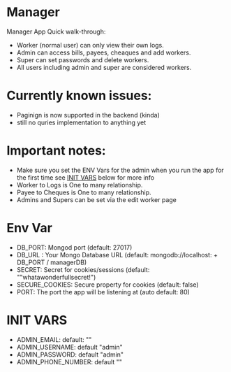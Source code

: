 # Manager
Manager App Quick walk-through:
* Worker (normal user) can only view their own logs.
* Admin can access bills, payees, cheaques and add workers.
* Super can set passwords and delete workers.
* All users including admin and super are considered workers.

# Currently known issues:

* Paginign is now supported in the backend (kinda)
* still no quries implementation to anything yet

# Important notes:

* Make sure you set the ENV Vars for the admin when you run the app for the first time see [INIT VARS](https://github.com/AssadAnabosi/Manager#init-vars) below for more info
* Worker to Logs is One to many relationship.
* Payee to Cheques is One to many relationship.
* Admins and Supers can be set via the edit worker page

# Env Var
* DB_PORT: Mongod port (default: 27017)
* DB_URL : Your Mongo Database URL (default: mongodb://localhost: + DB_PORT / managerDB)
* SECRET: Secret for cookies/sessions (default: ""whatawonderfullsecret!")
* SECURE_COOKIES: Secure property for cookies (default: false)
* PORT: The port the app will be listening at (auto default: 80)

# INIT VARS
* ADMIN_EMAIL: default: ""
* ADMIN_USERNAME: default "admin"
* ADMIN_PASSWORD: default "admin"
* ADMIN_PHONE_NUMBER: default ""

